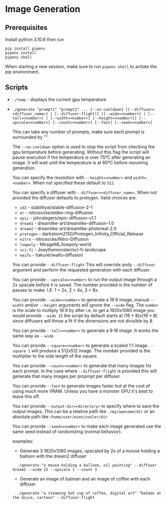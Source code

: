 # Image Generation

## Prerequisites

Install python 3.10.6 then run
```
pip install pipenv
pipenv install
pipenv shell
```

When starting a new session, make sure to run `pipenv shell` to actiate the pip environment. 

## Scripts
  * `./temp` - displays the current gpu temperature

 * `./generate "prompt1" "prompt2" ... [--no-cooldown] [[--diffuser=<diffuser_name>] | [--diffuser-flight]] [[--wide=<number>] | [--tall=<number>] | [--width=<number>] [--height=<number>]] [--upscale=<number>] [--count=<number>] [--fast] [--seed=<number>]`

    This can take any number of prompts, make sure each prompt is surrounded by "".
    
    The `--no-cooldown` option is used to stop the script from checking the gpu temperature before generating. Without this flag the script will pause execution if the temperature is over 75ºC after generating an image. It will wait until the temperature is at 65ºC before resuming generation.

    You can specify the resolution with `--height=<number>` and `width=<number>`. When not specified these default to `512`.

    You can specify a diffuser with `--diffuser=<diffuser_name>`. When not provided the diffuser defaults to protogen. Valid choices are:

    * `sd2` - stabilityai/stable-diffusion-2-1
    * `er` - nitrosocke/elden-ring-diffusion
    * `epic` - johnslegers/epic-diffusion-v1.1
    * `dream1` - dreamlike-art/dreamlike-diffusion-1.0
    * `dream2` - dreamlike-art/dreamlike-photoreal-2.0
    * `protogen` - darkstorm2150/Protogen_Infinity_Official_Release
    * `nitro` - nitrosocke/Nitro-Diffusion
    * `lowpoly` - MirageML/lowpoly-world
    * `sci-fi` - Joeythemonster/sci-fi-landscape
    * `waifu` - hakurei/waifu-diffusion

    You can provide `--diffuser-flight` This will override andy `--diffuser` argument and perform the requested generation with each diffuser.

    You can provide `--upscale=<number>` to run the output image through a 2x upscale before it is saved. The number provided is the number of passes to make. I.E: 1 = 2x, 2 = 4x, 3 = 8x.

    You can provide `--wide=<number>` to generate a 16:9 image, manual `--width` and/or `--height` arguments will ignore the `--wide` flag. The `number` is the scale to multiply 18:9 by after i.e. to get a 1920x1080 image you would provide `--wide 15` the script by default starts at (16 * 8)x(19 * 8) since diffusers will throw a fit if the dimensions are not divisible by 8.

    You can provide `--tall=<number>` to generate a 9:16 image. It works the same way as `--wide`

    You can provide `--square=<number>` to generate a scaled 1:1 image. `--square 1` will produce a 512x512 image. The number provided is the multiplier to the side length of the square.

    You can provide `--count=<number>` to generate that many images for each prompt. In the case where `--diffuser-flight` is provided this will generate that many images per propmpt per diffuser.
    
    You can provide `--fast` to generate images faster but at the cost of using much more VRAM. Unless you have a monster GPU it's best to leave this off.

    You can provide `--output-dir=<directory>` to specify where to save the output images. This can be a relative path like `./my/awesome/dir` or an absolute path like `/home/user/even/cooler/dir`

    You can provide `--seed=<number>` to make each image generated use the same seed instead of randomizing (normal behavior).

    examples:
    * Generate 3 1920x1080 images, upscaled by 2x of a mouse holding a balloon with the dream2 diffuser
    ```
      ./generate "a mouse holding a balloon, oil painting" --diffuser dream2 --wide 15 --upscale 1 --count 3
    ```
    * Generate an image of batman and an image of coffee with each diffuser
    ```
      ./generate "a steaming hot cup of coffee, digital art" "batman at the disco, cartoon" --diffuser-flight
    ```